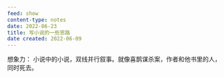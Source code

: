 ```yaml
---
feed: show
content-type: notes
date: 2022-06-23
title: 写小说的一些思路
date created: 2022-06-09
---
```

想象力：
小说中的小说，双线并行叙事。就像喜鹊谋杀案，作者和他书里的人，同时死去。
